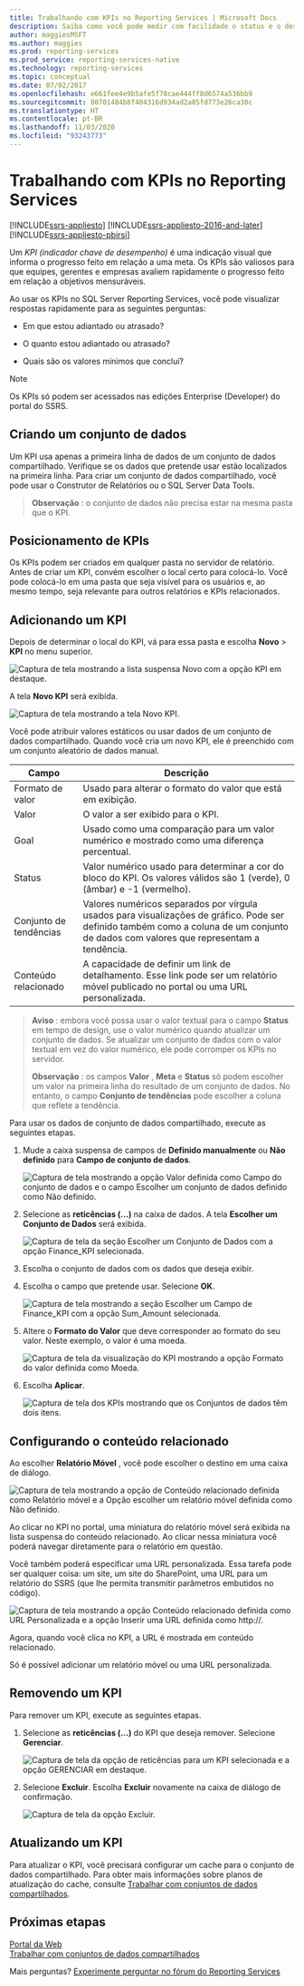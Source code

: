 ```yaml
---
title: Trabalhando com KPIs no Reporting Services | Microsoft Docs
description: Saiba como você pode medir com facilidade o status e o desempenho usando KPIs no SQL Server Reporting Services.
author: maggiesMSFT
ms.author: maggies
ms.prod: reporting-services
ms.prod_service: reporting-services-native
ms.technology: reporting-services
ms.topic: conceptual
ms.date: 07/02/2017
ms.openlocfilehash: e661fee4e9b5afe5f78cae444ff8d6574a536bb9
ms.sourcegitcommit: 80701484b8f404316d934ad2a85fd773e26ca30c
ms.translationtype: HT
ms.contentlocale: pt-BR
ms.lasthandoff: 11/03/2020
ms.locfileid: "93243773"
---
```

# <a name="working-with-kpis-in-reporting-services"></a>Trabalhando com KPIs no Reporting Services

[!INCLUDE[ssrs-appliesto](../includes/ssrs-appliesto.md)] [!INCLUDE[ssrs-appliesto-2016-and-later](../includes/ssrs-appliesto-2016-and-later.md)] [!INCLUDE[ssrs-appliesto-pbirsi](../includes/ssrs-appliesto-pbirs.md)]

Um *KPI (indicador chave de desempenho)* é uma indicação visual que informa o progresso feito em relação a uma meta.  Os KPIs são valiosos para que equipes, gerentes e empresas avaliem rapidamente o progresso feito em relação a objetivos mensuráveis.
  
Ao usar os KPIs no SQL Server Reporting Services, você pode visualizar respostas rapidamente para as seguintes perguntas:  
  
- Em que estou adiantado ou atrasado?  
  
- O quanto estou adiantado ou atrasado?  
  
- Quais são os valores mínimos que conclui?  

> [!NOTE]
> Os KPIs só podem ser acessados nas edições Enterprise (Developer) do portal do SSRS.

## <a name="creating-a-dataset"></a>Criando um conjunto de dados

Um KPI usa apenas a primeira linha de dados de um conjunto de dados compartilhado. Verifique se os dados que pretende usar estão localizados na primeira linha. Para criar um conjunto de dados compartilhado, você pode usar o Construtor de Relatórios ou o SQL Server Data Tools.  
  
> **Observação** : o conjunto de dados não precisa estar na mesma pasta que o KPI.  
  
## <a name="placement-of-kpis"></a>Posicionamento de KPIs  
  
Os KPIs podem ser criados em qualquer pasta no servidor de relatório.  Antes de criar um KPI, convém escolher o local certo para colocá-lo. Você pode colocá-lo em uma pasta que seja visível para os usuários e, ao mesmo tempo, seja relevante para outros relatórios e KPIs relacionados.  
## <a name="adding-a-kpi"></a>Adicionando um KPI
  
Depois de determinar o local do KPI, vá para essa pasta e escolha **Novo** > **KPI** no menu superior.  
  
![Captura de tela mostrando a lista suspensa Novo com a opção KPI em destaque.](../reporting-services/media/rscreatekpi1.png)  
  
A tela **Novo KPI** será exibida.  
  
![Captura de tela mostrando a tela Novo KPI.](../reporting-services/media/rscreatekpi2.png)  
  
Você pode atribuir valores estáticos ou usar dados de um conjunto de dados compartilhado. Quando você cria um novo KPI, ele é preenchido com um conjunto aleatório de dados manual.  
  
| Campo | Descrição |
|-----------------|--------------------------------------------------------------------------------------------------------------------------------------------------|
| Formato de valor | Usado para alterar o formato do valor que está em exibição. |
| Valor | O valor a ser exibido para o KPI. |
| Goal | Usado como uma comparação para um valor numérico e mostrado como uma diferença percentual. |
| Status | Valor numérico usado para determinar a cor do bloco do KPI. Os valores válidos são 1 (verde), 0 (âmbar) e -1 (vermelho). |
| Conjunto de tendências | Valores numéricos separados por vírgula usados para visualizações de gráfico. Pode ser definido também como a coluna de um conjunto de dados com valores que representam a tendência. |
| Conteúdo relacionado | A capacidade de definir um link de detalhamento. Esse link pode ser um relatório móvel publicado no portal ou uma URL personalizada. |
  
> **Aviso** : embora você possa usar o valor textual para o campo **Status** em tempo de design, use o valor numérico quando atualizar um conjunto de dados. Se atualizar um conjunto de dados com o valor textual em vez do valor numérico, ele pode corromper os KPIs no servidor.  
>
> **Observação** : os campos **Valor** , **Meta** e **Status** só podem escolher um valor na primeira linha do resultado de um conjunto de dados. No entanto, o campo **Conjunto de tendências** pode escolher a coluna que reflete a tendência.  
  
Para usar os dados de conjunto de dados compartilhado, execute as seguintes etapas.
  
1. Mude a caixa suspensa de campos de **Definido manualmente** ou **Não definido** para **Campo de conjunto de dados**.  
  
    ![Captura de tela mostrando a opção Valor definida como Campo do conjunto de dados e o campo Escolher um conjunto de dados definido como Não definido.](../reporting-services/media/rscreatekpi3.png)  
  
2. Selecione as **reticências (...)** na caixa de dados. A tela **Escolher um Conjunto de Dados** será exibida.  
  
    ![Captura de tela da seção Escolher um Conjunto de Dados com a opção Finance_KPI selecionada.](../reporting-services/media/rscreatekpi4.png)  
  
3. Escolha o conjunto de dados com os dados que deseja exibir.  
  
4. Escolha o campo que pretende usar. Selecione **OK**.  
  
    ![Captura de tela mostrando a seção Escolher um Campo de Finance_KPI com a opção Sum_Amount selecionada.](../reporting-services/media/rscreatekpi5.png)  
  
5. Altere o **Formato do Valor** que deve corresponder ao formato do seu valor. Neste exemplo, o valor é uma moeda.  
  
    ![Captura de tela da visualização do KPI mostrando a opção Formato do valor definida como Moeda.](../reporting-services/media/rscreatekpi6.png)  
  
6. Escolha **Aplicar**.  
  
    ![Captura de tela dos KPIs mostrando que os Conjuntos de dados têm dois itens.](../reporting-services/media/rscreatekpi7.png)

## <a name="configuring-related-content"></a>Configurando o conteúdo relacionado

Ao escolher **Relatório Móvel** , você pode escolher o destino em uma caixa de diálogo.

   ![Captura de tela mostrando a opção de Conteúdo relacionado definida como Relatório móvel e a Opção escolher um relatório móvel definida como Não definido.](media/rscreatekpi-related-content-mobile-report.png)

Ao clicar no KPI no portal, uma miniatura do relatório móvel será exibida na lista suspensa do conteúdo relacionado. Ao clicar nessa miniatura você poderá navegar diretamente para o relatório em questão.

Você também poderá especificar uma URL personalizada. Essa tarefa pode ser qualquer coisa: um site, um site do SharePoint, uma URL para um relatório do SSRS (que lhe permita transmitir parâmetros embutidos no código).

![Captura de tela mostrando a opção Conteúdo relacionado definida como URL Personalizada e a opção Inserir uma URL definida como http://.](media/rscreatekpi-related-content-custom-url.png)

Agora, quando você clica no KPI, a URL é mostrada em conteúdo relacionado.

Só é possível adicionar um relatório móvel ou uma URL personalizada.
  
## <a name="removing-a-kpi"></a>Removendo um KPI  
  
Para remover um KPI, execute as seguintes etapas.
  
1. Selecione as **reticências (...)** do KPI que deseja remover. Selecione **Gerenciar**.  
  
    ![Captura de tela da opção de reticências para um KPI selecionada e a opção GERENCIAR em destaque.](../reporting-services/media/rsremovekpi1.png)  
  
2. Selecione **Excluir**. Escolha **Excluir** novamente na caixa de diálogo de confirmação.  
  
    ![Captura de tela da opção Excluir.](../reporting-services/media/rsremovekpi2.png)  
  
## <a name="refreshing-a-kpi"></a>Atualizando um KPI  
  
Para atualizar o KPI, você precisará configurar um cache para o conjunto de dados compartilhado. Para obter mais informações sobre planos de atualização do cache, consulte [Trabalhar com conjuntos de dados compartilhados](../reporting-services/work-with-shared-datasets-web-portal.md).  
  
## <a name="next-steps"></a>Próximas etapas
  
[Portal da Web](../reporting-services/web-portal-ssrs-native-mode.md)  
[Trabalhar com conjuntos de dados compartilhados](../reporting-services/work-with-shared-datasets-web-portal.md)

Mais perguntas? [Experimente perguntar no fórum do Reporting Services](https://go.microsoft.com/fwlink/?LinkId=620231)
